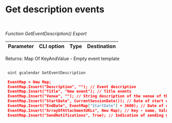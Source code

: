 ﻿---
sidebar_position: 1
---

# Get description events 





<br/>


*Function GetEventDescription() Export*

 | Parameter | CLI option | Type | Destination |
 |-|-|-|-|

 
 Returns: Map Of KeyAndValue - Empty event template


	


```sh title="CLI command example"
 
 oint gcalendar GetEventDescription

```

```json title="Result"
 EventMap = New Map;
 EventMap.Insert("Description", ""); // Event description
 EventMap.Insert("Title", "New event"); // Title events
 EventMap.Insert("Venue", ""); // String description of the venue of the event
 EventMap.Insert("StartDate", CurrentSessionDate()); // Date of start events
 EventMap.Insert("EndDate", EventMap["StartDate"] + 3600); // Date of end events
 EventMap.Insert("ArrayOfAttachmentURLs", New Map); // Key - name, Value - URL to file
 EventMap.Insert("SendNotifications", True); // Indication of sending notifications to participants
```
